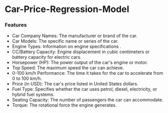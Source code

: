 # Car-Price-Regression-Model
### Features

<ul>
<li>Car Company Names: The manufacturer or brand of the car.</li>
<li>Car Models: The specific name or series of the car.</li>
<li>Engine Types: Information on engine specifications .</li>
<li>CC/Battery Capacity: Engine displacement in cubic centimeters or battery capacity for electric cars.</li>
<li>Horsepower (HP): The power output of the car's engine or motor.</li>
<li>Top Speed: The maximum speed the car can achieve.</li>
<li>0-100 km/h Performance: The time it takes for the car to accelerate from 0 to 100 km/h.</li>
<li>Price (in USD): The car's price listed in United States dollars.</li>
<li>Fuel Type: Specifies whether the car uses petrol, diesel, electricity, or hybrid fuel systems.</li>
<li>Seating Capacity: The number of passengers the car can accommodate.</li>
<li>Torque: The rotational force the engine generates.</li>
</ul>
